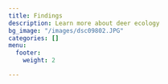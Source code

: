 ```yaml
---
title: Findings
description: Learn more about deer ecology
bg_image: "/images/dsc09802.JPG"
categories: []
menu:
  footer:
    weight: 2

---
```

